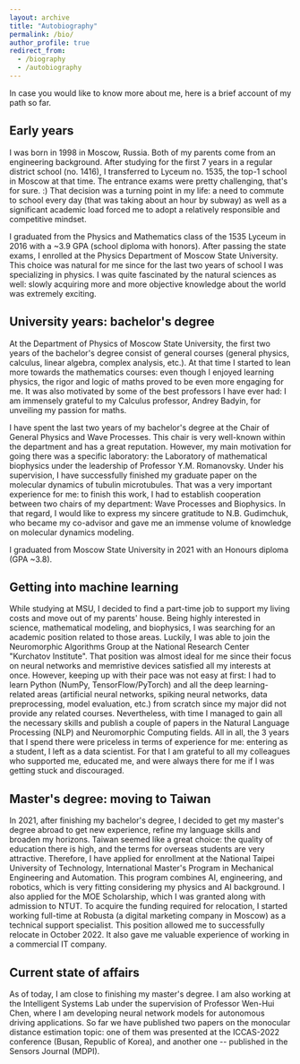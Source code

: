 ```yaml
---
layout: archive
title: "Autobiography"
permalink: /bio/
author_profile: true
redirect_from:
  - /biography
  - /autobiography
---
```


In case you would like to know more about me, here is a brief account of my path so far.

<h2>Early years</h2>
I was born in 1998 in Moscow, Russia. Both of my parents come from an engineering background. After studying for the first 7 years in a regular district school (no. 1416), I transferred to Lyceum no. 1535, the top-1 school in Moscow at that time. The entrance exams were pretty challenging, that's for sure. :) That decision was a turning point in my life: a need to commute to school every day (that was taking about an hour by subway) as well as a significant academic load forced me to adopt a relatively responsible and competitive mindset.

I graduated from the Physics and Mathematics class of the 1535 Lyceum in 2016 with a ~3.9 GPA (school diploma with honors).
After passing the state exams, I enrolled at the Physics Department of Moscow State University. This choice was natural for me since for the last two years of school I was specializing in physics. I was quite fascinated by the natural sciences as well: slowly acquiring more and more objective knowledge about the world was extremely exciting.

<h2>University years: bachelor's degree</h2>
At the Department of Physics of Moscow State University, the first two years of the bachelor's degree consist of general courses (general physics, calculus, linear algebra, complex analysis, etc.). At that time I started to lean more towards the mathematics courses: even though I enjoyed learning physics, the rigor and logic of maths proved to be even more engaging for me. It was also motivated by some of the best professors I have ever had: I am immensely grateful to my Calculus professor, Andrey Badyin, for unveiling my passion for maths.

I have spent the last two years of my bachelor's degree at the Chair of General Physics and Wave Processes. This chair is very well-known within the department and has a great reputation. However, my main motivation for going there was a specific laboratory: the Laboratory of mathematical biophysics under the leadership of Professor Y.M. Romanovsky. Under his supervision, I have successfully finished my graduate paper on the molecular dynamics of tubulin microtubules. That was a very important experience for me: to finish this work, I had to establish cooperation between two chairs of my department: Wave Processes and Biophysics. In that regard, I would like to express my sincere gratitude to N.B. Gudimchuk, who became my co-advisor and gave me an immense volume of knowledge on molecular dynamics modeling.

I graduated from Moscow State University in 2021 with an Honours diploma (GPA ~3.8).

<h2>Getting into machine learning</h2>
While studying at MSU, I decided to find a part-time job to support my living costs and move out of my parents' house. Being highly interested in science, mathematical modeling, and biophysics, I was searching for an academic position related to those areas. Luckily, I was able to join the Neuromorphic Algorithms Group at the National Research Center "Kurchatov Institute". That position was almost ideal for me since their focus on neural networks and memristive devices satisfied all my interests at once. However, keeping up with their pace was not easy at first: I had to learn Python (NumPy, TensorFlow/PyTorch) and all the deep learning-related areas (artificial neural networks, spiking neural networks, data preprocessing, model evaluation, etc.) from scratch since my major did not provide any related courses. Nevertheless, with time I managed to gain all the necessary skills and publish a couple of papers in the Natural Language Processing (NLP) and Neuromorphic Computing fields. All in all, the 3 years that I spend there were priceless in terms of experience for me: entering as a student, I left as a data scientist. For that I am grateful to all my colleagues who supported me, educated me, and were always there for me if I was getting stuck and discouraged.

<h2>Master's degree: moving to Taiwan</h2>
In 2021, after finishing my bachelor's degree, I decided to get my master's degree abroad to get new experience, refine my language skills and broaden my horizons. Taiwan seemed like a great choice: the quality of education there is high, and the terms for overseas students are very attractive. Therefore, I have applied for enrollment at the National Taipei University of Technology, International Master's Program in Mechanical Engineering and Automation. This program combines AI, engineering, and robotics, which is very fitting considering my physics and AI background. I also applied for the MOE Scholarship, which I was granted along with admission to NTUT. To acquire the funding required for relocation, I started working full-time at Robusta (a digital marketing company in Moscow) as a technical support specialist. This position allowed me to successfully relocate in October 2022. It also gave me valuable experience of working in a commercial IT company.

<h2>Current state of affairs</h2>
As of today, I am close to finishing my master's degree. I am also working at the Intelligent Systems Lab under the supervision of Professor Wen-Hui Chen, where I am developing neural network models for autonomous driving applications. So far we have published two papers on the monocular distance estimation topic: one of them was presented at the ICCAS-2022 conference (Busan, Republic of Korea), and another one -- published in the Sensors Journal (MDPI).
